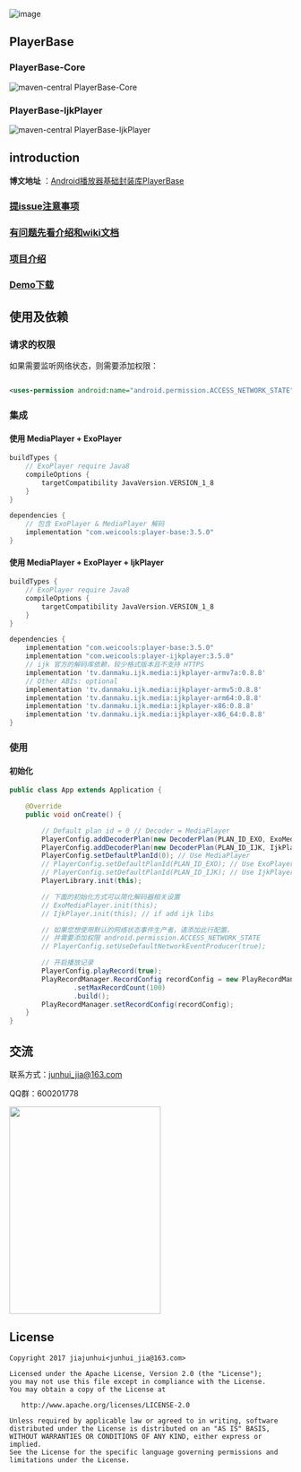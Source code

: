 ![image](https://github.com/jiajunhui/PlayerBase/raw/master/screenshot/playerbase_top_slogen.png)

## PlayerBase

### PlayerBase-Core

![maven-central PlayerBase-Core ](https://img.shields.io/maven-central/v/com.weicools/player-base.svg)

### PlayerBase-IjkPlayer

![maven-central PlayerBase-IjkPlayer ](https://img.shields.io/maven-central/v/com.weicools/player-base.svg)

## introduction

**博文地址** ：[Android播放器基础封装库PlayerBase](https://juejin.im/post/5b0d4e6bf265da090f7376d2)

### [提issue注意事项](https://github.com/jiajunhui/PlayerBase/wiki/Issue-Attention)

### [有问题先看介绍和wiki文档](https://github.com/jiajunhui/PlayerBase/wiki)

### [项目介绍](https://github.com/jiajunhui/PlayerBase/wiki/Related-introduction)

### [Demo下载](http://d.firim.info/lmhz)

## 使用及依赖

### 请求的权限

如果需要监听网络状态，则需要添加权限：

```xml

<uses-permission android:name="android.permission.ACCESS_NETWORK_STATE" />
```

### 集成

#### 使用 MediaPlayer + ExoPlayer

```groovy
buildTypes {
    // ExoPlayer require Java8
    compileOptions {
        targetCompatibility JavaVersion.VERSION_1_8
    }
}

dependencies {
    // 包含 ExoPlayer & MediaPlayer 解码
    implementation "com.weicools:player-base:3.5.0"
}
```

#### 使用 MediaPlayer + ExoPlayer + IjkPlayer

```groovy
buildTypes {
    // ExoPlayer require Java8
    compileOptions {
        targetCompatibility JavaVersion.VERSION_1_8
    }
}

dependencies {
    implementation "com.weicools:player-base:3.5.0"
    implementation "com.weicools:player-ijkplayer:3.5.0"
    // ijk 官方的解码库依赖，较少格式版本且不支持 HTTPS
    implementation 'tv.danmaku.ijk.media:ijkplayer-armv7a:0.8.8'
    // Other ABIs: optional
    implementation 'tv.danmaku.ijk.media:ijkplayer-armv5:0.8.8'
    implementation 'tv.danmaku.ijk.media:ijkplayer-arm64:0.8.8'
    implementation 'tv.danmaku.ijk.media:ijkplayer-x86:0.8.8'
    implementation 'tv.danmaku.ijk.media:ijkplayer-x86_64:0.8.8'
}
```

### 使用

#### 初始化

```java
public class App extends Application {

    @Override
    public void onCreate() {

        // Default plan id = 0 // Decoder = MediaPlayer
        PlayerConfig.addDecoderPlan(new DecoderPlan(PLAN_ID_EXO, ExoMediaPlayer.class.getName(), "ExoPlayer"));
        PlayerConfig.addDecoderPlan(new DecoderPlan(PLAN_ID_IJK, IjkPlayer.class.getName(), "IjkPlayer")); // if add ijk libs
        PlayerConfig.setDefaultPlanId(0); // Use MediaPlayer
        // PlayerConfig.setDefaultPlanId(PLAN_ID_EXO); // Use ExoPlayer
        // PlayerConfig.setDefaultPlanId(PLAN_ID_IJK); // Use IjkPlayer
        PlayerLibrary.init(this);

        // 下面的初始化方式可以简化解码器相关设置
        // ExoMediaPlayer.init(this);
        // IjkPlayer.init(this); // if add ijk libs

        // 如果您想使用默认的网络状态事件生产者，请添加此行配置。
        // 并需要添加权限 android.permission.ACCESS_NETWORK_STATE
        // PlayerConfig.setUseDefaultNetworkEventProducer(true);

        // 开启播放记录
        PlayerConfig.playRecord(true);
        PlayRecordManager.RecordConfig recordConfig = new PlayRecordManager.RecordConfig.Builder()
                .setMaxRecordCount(100)
                .build();
        PlayRecordManager.setRecordConfig(recordConfig);
    }
}
```

## 交流

联系方式：junhui_jia@163.com

QQ群：600201778

<img src="https://github.com/jiajunhui/PlayerBase/raw/master/screenshot/qrcode_qq_group.jpg" width="270" height="370">

## License

```license
Copyright 2017 jiajunhui<junhui_jia@163.com>

Licensed under the Apache License, Version 2.0 (the "License");
you may not use this file except in compliance with the License.
You may obtain a copy of the License at

   http://www.apache.org/licenses/LICENSE-2.0
   
Unless required by applicable law or agreed to in writing, software
distributed under the License is distributed on an "AS IS" BASIS,
WITHOUT WARRANTIES OR CONDITIONS OF ANY KIND, either express or implied.
See the License for the specific language governing permissions and
limitations under the License.
```
